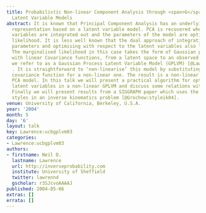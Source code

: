 ```yaml
---
title: Probabilistic Non-linear Component Analysis through <span>G</span>aussian Process
  Latent Variable Models
abstract: It is known that Principal Component Analysis has an underlying probabilistic
  representation based on a latent variable model. PCA is recovered when the latent
  variables are integrated out and the parameters of the model are optimised by maximum
  likelihood. It is less well known that the dual approach of integrating out the
  parameters and optimising with respect to the latent variables also leads to PCA.
  The marginalised likelihood in this case takes the form of Gaussian process mappings,
  with linear Covariance functions, from a latent space to an observed space, which
  we refer to as a Gaussian Process Latent Variable Model (GPLVM) [@Lawrence:gplvm03]
  . It is straightforward to ‘non-linearise’ this model by substituting the linear
  covariance function for a non-linear one. The result is a non-linear probabilistic
  PCA model. In this talk we will present a practical algorithm for optimising the
  latent variables in a non-linear GPLVM and discuss some relations with other models.
  Finally we will present results from a SIGGRAPH paper which uses the GPLVM to learn
  styles in an inverse kinematics problem [@Grochow:styleik04].
venue: University of California, Berkeley, U.S.A.
year: '2004'
month: 5
day: '6'
layout: talk
key: Lawrence:ucbgplvm03
categories:
- Lawrence:ucbgplvm03
authors:
- firstname: Neil D.
  lastname: Lawrence
  url: http://inverseprobability.com
  institute: University of Sheffield
  twitter: lawrennd
  gscholar: r3SJcvoAAAAJ
published: 2004-05-06
extras: []
errata: []
---
```

